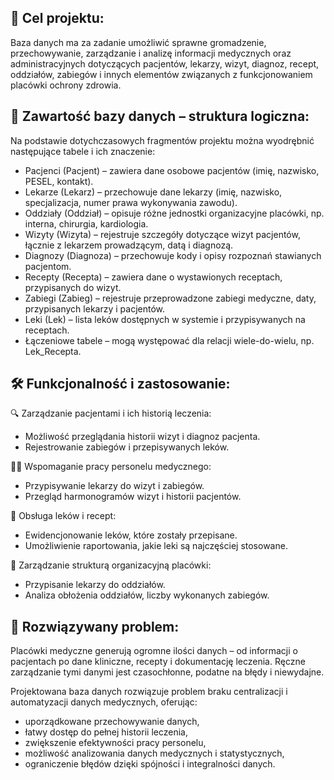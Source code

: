 ## 🎯 Cel projektu:
Baza danych ma za zadanie umożliwić sprawne gromadzenie, przechowywanie, zarządzanie i analizę informacji medycznych oraz administracyjnych dotyczących pacjentów, lekarzy, wizyt, diagnoz, recept, oddziałów, zabiegów i innych elementów związanych z funkcjonowaniem placówki ochrony zdrowia.

## 🧱 Zawartość bazy danych – struktura logiczna:
Na podstawie dotychczasowych fragmentów projektu można wyodrębnić następujące tabele i ich znaczenie:
- Pacjenci (Pacjent) – zawiera dane osobowe pacjentów (imię, nazwisko, PESEL, kontakt).
- Lekarze (Lekarz) – przechowuje dane lekarzy (imię, nazwisko, specjalizacja, numer prawa wykonywania zawodu).
- Oddziały (Oddział) – opisuje różne jednostki organizacyjne placówki, np. interna, chirurgia, kardiologia.
- Wizyty (Wizyta) – rejestruje szczegóły dotyczące wizyt pacjentów, łącznie z lekarzem prowadzącym, datą i diagnozą.
- Diagnozy (Diagnoza) – przechowuje kody i opisy rozpoznań stawianych pacjentom.
- Recepty (Recepta) – zawiera dane o wystawionych receptach, przypisanych do wizyt.
- Zabiegi (Zabieg) – rejestruje przeprowadzone zabiegi medyczne, daty, przypisanych lekarzy i pacjentów.
- Leki (Lek) – lista leków dostępnych w systemie i przypisywanych na receptach.
- Łączeniowe tabele – mogą występować dla relacji wiele-do-wielu, np. Lek_Recepta.

## 🛠️ Funkcjonalność i zastosowanie:
🔍 Zarządzanie pacjentami i ich historią leczenia:
- Możliwość przeglądania historii wizyt i diagnoz pacjenta.
- Rejestrowanie zabiegów i przepisywanych leków.

👩‍⚕️ Wspomaganie pracy personelu medycznego:
- Przypisywanie lekarzy do wizyt i zabiegów.
- Przegląd harmonogramów wizyt i historii pacjentów.

💊 Obsługa leków i recept:
- Ewidencjonowanie leków, które zostały przepisane.
- Umożliwienie raportowania, jakie leki są najczęściej stosowane.

🏥 Zarządzanie strukturą organizacyjną placówki:
- Przypisanie lekarzy do oddziałów.
- Analiza obłożenia oddziałów, liczby wykonanych zabiegów.

## 🧩 Rozwiązywany problem:
Placówki medyczne generują ogromne ilości danych – od informacji o pacjentach po dane kliniczne, recepty i dokumentację leczenia. Ręczne zarządzanie tymi danymi jest czasochłonne, podatne na błędy i niewydajne.

Projektowana baza danych rozwiązuje problem braku centralizacji i automatyzacji danych medycznych, oferując:
- uporządkowane przechowywanie danych,
- łatwy dostęp do pełnej historii leczenia,
- zwiększenie efektywności pracy personelu,
- możliwość analizowania danych medycznych i statystycznych,
- ograniczenie błędów dzięki spójności i integralności danych.
